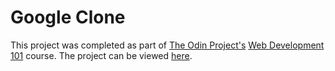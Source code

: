 # Google Clone

This project was completed as part of [The Odin Project's](http://www.theodinproject.com) [Web Development 101](http://www.theodinproject.com/web-development-101/html-css) course. The project can be viewed [here](http://htmlpreview.github.io/?https://github.com/krjordan/google-homepage/blob/master/index.html).
